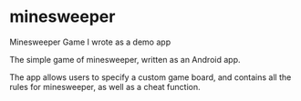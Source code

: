 # minesweeper
Minesweeper Game I wrote as a demo app

The simple game of minesweeper, written as an Android app.

The app allows users to specify a custom game board, and contains all the rules for minesweeper, as well as a cheat function.
